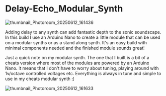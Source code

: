 # Delay-Echo_Modular_Synth

![thumbnail_Photoroom_20250612_161436](https://github.com/user-attachments/assets/db11aca3-e615-47bf-800e-7c5643b5fd54)


Adding delay to any synth can add fantastic depth to the sonic soundscape. In this build I use an Arduino Nano to create a little module that can be used on a modular synths or as a stand along synth. It's an easy build with minimal components needed and the finished module sounds great!


Just a quick note on my modular synth. The one that I built is a bit of a cheats version where most of the modules are powered by an Arduino Nano. It means that I don't have to worry about tuning, playing around with 1v/octave controlled voltages etc. Everything is always in tune and simple to use in my cheats modular synth :)

![thumbnail_Photoroom_20250612_161633](https://github.com/user-attachments/assets/63583038-fa5c-4888-9746-d24214d8a851)

